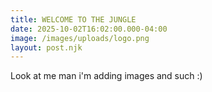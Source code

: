 ```yaml
---
title: WELCOME TO THE JUNGLE
date: 2025-10-02T16:02:00.000-04:00
image: /images/uploads/logo.png
layout: post.njk
---
```

Look at me man i'm adding images and such :)
